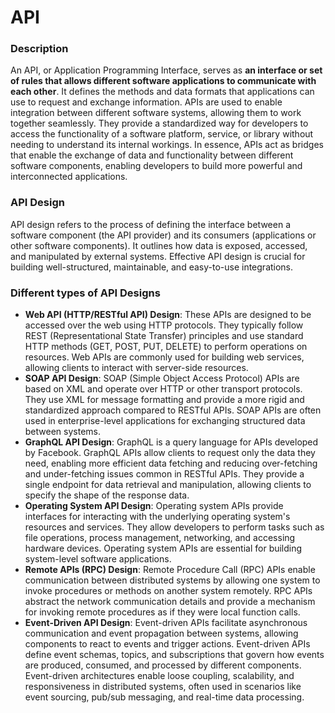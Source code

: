 # API

### Description

An API, or Application Programming Interface, serves as **an interface or set of rules that allows different software applications to communicate with each other**. It defines the methods and data formats that applications can use to request and exchange information. APIs are used to enable integration between different software systems, allowing them to work together seamlessly. They provide a standardized way for developers to access the functionality of a software platform, service, or library without needing to understand its internal workings. In essence, APIs act as bridges that enable the exchange of data and functionality between different software components, enabling developers to build more powerful and interconnected applications.



### API Design

API design refers to the process of defining the interface between a software component (the API provider) and its consumers (applications or other software components). It outlines how data is exposed, accessed, and manipulated by external systems. Effective API design is crucial for building well-structured, maintainable, and easy-to-use integrations.



### Different types of API Designs

* **Web API (HTTP/RESTful API) Design**: These APIs are designed to be accessed over the web using HTTP protocols. They typically follow REST (Representational State Transfer) principles and use standard HTTP methods (GET, POST, PUT, DELETE) to perform operations on resources. Web APIs are commonly used for building web services, allowing clients to interact with server-side resources.
* **SOAP API Design**: SOAP (Simple Object Access Protocol) APIs are based on XML and operate over HTTP or other transport protocols. They use XML for message formatting and provide a more rigid and standardized approach compared to RESTful APIs. SOAP APIs are often used in enterprise-level applications for exchanging structured data between systems.
* **GraphQL API Design**: GraphQL is a query language for APIs developed by Facebook. GraphQL APIs allow clients to request only the data they need, enabling more efficient data fetching and reducing over-fetching and under-fetching issues common in RESTful APIs. They provide a single endpoint for data retrieval and manipulation, allowing clients to specify the shape of the response data.
* **Operating System API Design**: Operating system APIs provide interfaces for interacting with the underlying operating system's resources and services. They allow developers to perform tasks such as file operations, process management, networking, and accessing hardware devices. Operating system APIs are essential for building system-level software applications.
* **Remote APIs (RPC) Design**: Remote Procedure Call (RPC) APIs enable communication between distributed systems by allowing one system to invoke procedures or methods on another system remotely. RPC APIs abstract the network communication details and provide a mechanism for invoking remote procedures as if they were local function calls.
* **Event-Driven API Design**: Event-driven APIs facilitate asynchronous communication and event propagation between systems, allowing components to react to events and trigger actions. Event-driven APIs define event schemas, topics, and subscriptions that govern how events are produced, consumed, and processed by different components. Event-driven architectures enable loose coupling, scalability, and responsiveness in distributed systems, often used in scenarios like event sourcing, pub/sub messaging, and real-time data processing.
